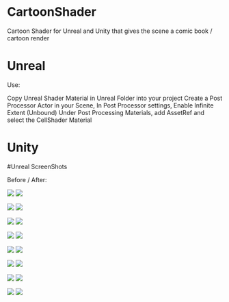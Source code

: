 # CartoonShader
Cartoon Shader for Unreal and Unity that gives the scene a comic book / cartoon render

# Unreal
Use:

Copy Unreal Shader Material in Unreal Folder into your project
Create a Post Processor Actor in your Scene,
In Post Processor settings, 
    Enable Infinite Extent (Unbound)
    Under Post Processing Materials, add AssetRef and select the CellShader Material


# Unity



#Unreal ScreenShots

Before / After:

![](ScreenShot00000.png) ![](ScreenShot00006.png)

![](ScreenShot00001.png) ![](ScreenShot00002.png)

![](ScreenShot00003.png) ![](ScreenShot00005.png)

![](ScreenShot00007.png) ![](ScreenShot00008.png)

![](ScreenShot00009.png) ![](ScreenShot00010.png)

![](ScreenShot00011.png) ![](ScreenShot00012.png)

![](ScreenShot00014.png) ![](ScreenShot00013.png)

![](ScreenShot00015.png) ![](ScreenShot00016.png)
#

